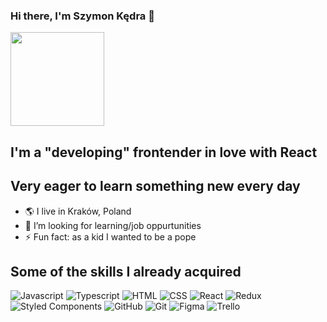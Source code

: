 ### Hi there, I'm Szymon Kędra 👋

<img src="https://media.giphy.com/media/M9gbBd9nbDrOTu1Mqx/giphy.gif" width="150"/>

## I'm a "developing" frontender in love with React
##  Very eager to learn something new every day

- 🌎 I live in Kraków, Poland
- 🤔 I’m looking for learning/job oppurtunities
- ⚡ Fun fact: as a kid I wanted to be a pope

## Some of the skills I already acquired
![Javascript](https://img.shields.io/badge/JavaScript-ffeb3b?style=flat&logo=javascript&logoColor=000000&labelColor=ffeb3b)
![Typescript](https://img.shields.io/badge/TypeScript-2196f3?style=flat&logo=typescript&logoColor=ffffff&labelColor=2196f3)
![HTML](https://img.shields.io/badge/HTML-ff5722?style=flat&logo=html5&logoColor=ffffff&labelColor=ff5722)
![CSS](https://img.shields.io/badge/CSS-3f51b5?style=flat&logo=css3&logoColor=ffffff&labelColor=3f51b5)
![React](https://img.shields.io/badge/React-00bcd4?style=flat&logo=react&logoColor=ffffff&labelColor=00bcd4)
![Redux](https://img.shields.io/badge/Redux-673ab7?style=flat&logo=redux&logoColor=ffffff&labelColor=673ab7)
<br/>
![Styled Components](https://img.shields.io/badge/-Styled--Components-e53bff?style=flat&logo=styled-components&logoColor=ffffff&labelColor=e53bff)
![GitHub](https://img.shields.io/badge/GitHub-000000?style=flat&logo=github&logoColor=ffffff&labelColor=000000)
![Git](https://img.shields.io/badge/Git-ff5722?style=flat&logo=git&logoColor=ffffff&labelColor=ff5722)
![Figma](https://img.shields.io/badge/Figma-4caf50?style=flat&logo=figma&logoColor=ffffff&labelColor=4caf50)
![Trello](https://img.shields.io/badge/Trello-03a9f4?style=flat&logo=trello&logoColor=ffffff&labelColor=03a9f4)



